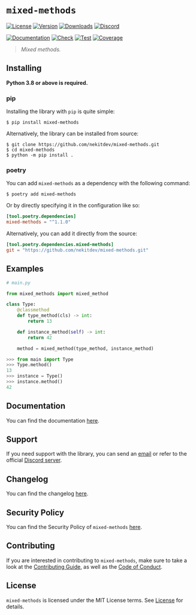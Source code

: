 # `mixed-methods`

[![License][License Badge]][License]
[![Version][Version Badge]][Package]
[![Downloads][Downloads Badge]][Package]
[![Discord][Discord Badge]][Discord]

[![Documentation][Documentation Badge]][Documentation]
[![Check][Check Badge]][Actions]
[![Test][Test Badge]][Actions]
[![Coverage][Coverage Badge]][Coverage]

> *Mixed methods.*

## Installing

**Python 3.8 or above is required.**

### pip

Installing the library with `pip` is quite simple:

```console
$ pip install mixed-methods
```

Alternatively, the library can be installed from source:

```console
$ git clone https://github.com/nekitdev/mixed-methods.git
$ cd mixed-methods
$ python -m pip install .
```

### poetry

You can add `mixed-methods` as a dependency with the following command:

```console
$ poetry add mixed-methods
```

Or by directly specifying it in the configuration like so:

```toml
[tool.poetry.dependencies]
mixed-methods = "^1.1.0"
```

Alternatively, you can add it directly from the source:

```toml
[tool.poetry.dependencies.mixed-methods]
git = "https://github.com/nekitdev/mixed-methods.git"
```

## Examples

```python
# main.py

from mixed_methods import mixed_method

class Type:
    @classmethod
    def type_method(cls) -> int:
        return 13

    def instance_method(self) -> int:
        return 42

    method = mixed_method(type_method, instance_method)
```

```python
>>> from main import Type
>>> Type.method()
13
>>> instance = Type()
>>> instance.method()
42
```

## Documentation

You can find the documentation [here][Documentation].

## Support

If you need support with the library, you can send an [email][Email]
or refer to the official [Discord server][Discord].

## Changelog

You can find the changelog [here][Changelog].

## Security Policy

You can find the Security Policy of `mixed-methods` [here][Security].

## Contributing

If you are interested in contributing to `mixed-methods`, make sure to take a look at the
[Contributing Guide][Contributing Guide], as well as the [Code of Conduct][Code of Conduct].

## License

`mixed-methods` is licensed under the MIT License terms. See [License][License] for details.

[Email]: mailto:support@nekit.dev

[Discord]: https://nekit.dev/discord

[Actions]: https://github.com/nekitdev/mixed-methods/actions

[Changelog]: https://github.com/nekitdev/mixed-methods/blob/main/CHANGELOG.md
[Code of Conduct]: https://github.com/nekitdev/mixed-methods/blob/main/CODE_OF_CONDUCT.md
[Contributing Guide]: https://github.com/nekitdev/mixed-methods/blob/main/CONTRIBUTING.md
[Security]: https://github.com/nekitdev/mixed-methods/blob/main/SECURITY.md

[License]: https://github.com/nekitdev/mixed-methods/blob/main/LICENSE

[Package]: https://pypi.org/project/mixed-methods
[Coverage]: https://codecov.io/gh/nekitdev/mixed-methods
[Documentation]: https://nekitdev.github.io/mixed-methods

[Discord Badge]: https://img.shields.io/badge/chat-discord-5865f2
[License Badge]: https://img.shields.io/pypi/l/mixed-methods
[Version Badge]: https://img.shields.io/pypi/v/mixed-methods
[Downloads Badge]: https://img.shields.io/pypi/dm/mixed-methods

[Documentation Badge]: https://github.com/nekitdev/mixed-methods/workflows/docs/badge.svg
[Check Badge]: https://github.com/nekitdev/mixed-methods/workflows/check/badge.svg
[Test Badge]: https://github.com/nekitdev/mixed-methods/workflows/test/badge.svg
[Coverage Badge]: https://codecov.io/gh/nekitdev/mixed-methods/branch/main/graph/badge.svg
